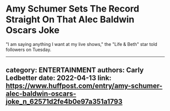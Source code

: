 # Amy Schumer Sets The Record Straight On That Alec Baldwin Oscars Joke

"I am saying anything I want at my live shows," the "Life & Beth" star told followers on Tuesday.

---
category: ENTERTAINMENT
authors: Carly Ledbetter
date: 2022-04-13
link: https://www.huffpost.com/entry/amy-schumer-alec-baldwin-oscars-joke_n_62571d2fe4b0e97a351a1793
---
